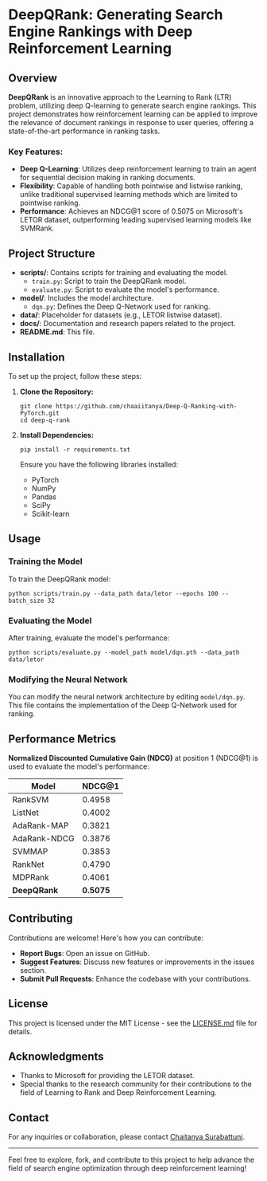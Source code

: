 # DeepQRank: Generating Search Engine Rankings with Deep Reinforcement Learning

## Overview

**DeepQRank** is an innovative approach to the Learning to Rank (LTR) problem, utilizing deep Q-learning to generate search engine rankings. This project demonstrates how reinforcement learning can be applied to improve the relevance of document rankings in response to user queries, offering a state-of-the-art performance in ranking tasks.

### Key Features:
- **Deep Q-Learning**: Utilizes deep reinforcement learning to train an agent for sequential decision making in ranking documents.
- **Flexibility**: Capable of handling both pointwise and listwise ranking, unlike traditional supervised learning methods which are limited to pointwise ranking.
- **Performance**: Achieves an NDCG@1 score of 0.5075 on Microsoft's LETOR dataset, outperforming leading supervised learning models like SVMRank.

## Project Structure

- **scripts/**: Contains scripts for training and evaluating the model.
  - `train.py`: Script to train the DeepQRank model.
  - `evaluate.py`: Script to evaluate the model's performance.
- **model/**: Includes the model architecture.
  - `dqn.py`: Defines the Deep Q-Network used for ranking.
- **data/**: Placeholder for datasets (e.g., LETOR listwise dataset).
- **docs/**: Documentation and research papers related to the project.
- **README.md**: This file.

## Installation

To set up the project, follow these steps:

1. **Clone the Repository:**
   ```
   git clone https://github.com/chaaiitanya/Deep-Q-Ranking-with-PyTorch.git
   cd deep-q-rank
   ```

2. **Install Dependencies:**
   ```
   pip install -r requirements.txt
   ```

   Ensure you have the following libraries installed:
   - PyTorch
   - NumPy
   - Pandas
   - SciPy
   - Scikit-learn

## Usage

### Training the Model

To train the DeepQRank model:

```
python scripts/train.py --data_path data/letor --epochs 100 --batch_size 32
```

### Evaluating the Model

After training, evaluate the model's performance:

```
python scripts/evaluate.py --model_path model/dqn.pth --data_path data/letor
```

### Modifying the Neural Network

You can modify the neural network architecture by editing `model/dqn.py`. This file contains the implementation of the Deep Q-Network used for ranking.

## Performance Metrics

**Normalized Discounted Cumulative Gain (NDCG)** at position 1 (NDCG@1) is used to evaluate the model's performance:

| Model         | NDCG@1 |
|---------------|--------|
| RankSVM       | 0.4958 |
| ListNet       | 0.4002 |
| AdaRank-MAP   | 0.3821 |
| AdaRank-NDCG  | 0.3876 |
| SVMMAP        | 0.3853 |
| RankNet       | 0.4790 |
| MDPRank       | 0.4061 |
| **DeepQRank** | **0.5075** |

## Contributing

Contributions are welcome! Here's how you can contribute:

- **Report Bugs**: Open an issue on GitHub.
- **Suggest Features**: Discuss new features or improvements in the issues section.
- **Submit Pull Requests**: Enhance the codebase with your contributions.

## License

This project is licensed under the MIT License - see the [LICENSE.md](LICENSE.md) file for details.

## Acknowledgments

- Thanks to Microsoft for providing the LETOR dataset.
- Special thanks to the research community for their contributions to the field of Learning to Rank and Deep Reinforcement Learning.

## Contact

For any inquiries or collaboration, please contact [Chaitanya Surabattuni](mailto:chaitanyaratansree@gmail.com).

---

Feel free to explore, fork, and contribute to this project to help advance the field of search engine optimization through deep reinforcement learning!
